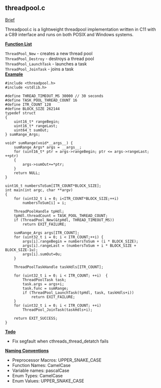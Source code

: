 ## threadpool.c ##
<ins> Brief </ins>

Threadpool.c is a lightweight threadpool implementation written in C11 with a C89 interface and runs on both POSIX and Windows systems.

<ins> **Function List** </ins>

```ThreadPool_New``` - creates a new thread pool <br>
```ThreadPool_Destroy``` - destroys a thread pool <br>
```ThreadPool_LaunchTask``` - launches a task <br>
```ThreadPool_JoinTask``` - joins a task <br>
<ins> **Example**</ins>
```
#include <threadpool.h>
#include <stdlib.h>

#define THREAD_TIMEOUT_MS 30000 // 30 seconds
#define TASK_POOL_THREAD_COUNT 16
#define ITR_COUNT 128
#define BLOCK_SIZE 262144
typedef struct 
{
    uint16_t* rangeBegin;
    uint16_t* rangeLast;
    uint64_t sumOut;
} sumRange_Args;

void* sumRange(void*__args__) {
    sumRange_Args* args = __args__;
    for (uint16_t* ptr = args->rangeBegin; ptr <= args->rangeLast; ++ptr)
    {
        args->sumOut+=*ptr;
    }
    return NULL;
}

uint16_t numbersToSum[ITR_COUNT*BLOCK_SIZE];
int main(int argc, char **argv)
{
    for (uint32_t i = 0; i<ITR_COUNT*BLOCK_SIZE;++i)
        numbersToSum[i] = i;   
    
    ThreadPoolHandle tpHdl;
    tpHdl.threadCount = TASK_POOL_THREAD_COUNT;
    if (ThreadPool_New(&tpHdl, THREAD_TIMEOUT_MS))
        return EXIT_FAILURE;

    sumRange_Args args[ITR_COUNT];
    for (uint32_t i = 0; i < ITR_COUNT;++i) {
        args[i].rangeBegin = numbersToSum + (i * BLOCK_SIZE);
        args[i].rangeLast = (numbersToSum + i * BLOCK_SIZE + BLOCK_SIZE-1u);
        args[i].sumOut=0u;
    }

    ThreadPoolTaskHandle taskHdls[ITR_COUNT];

    for (uint32_t i = 0; i < ITR_COUNT; ++i)  {
        ThreadPoolTask task;
        task.args = args+i;
        task.func = sumRange;
        if (ThreadPool_LaunchTask(tpHdl, task, taskHdls+i))
            return EXIT_FAILURE;
    }
    for (uint32_t i = 0; i < ITR_COUNT; ++i)
        ThreadPool_JoinTask(taskHdls+i);

    return EXIT_SUCCESS;
}
```
<ins> **Todo** </ins>
- Fix segfault when cthreads_thread_detatch fails

<ins> **Naming Conventions** </ins>
- Preprocessor Macros: UPPER_SNAKE_CASE
- Function Names: CamelCase
- Variable names: pascalCase
- Enum Types: CamelCase
- Enum Values: UPPER_SNAKE_CASE
